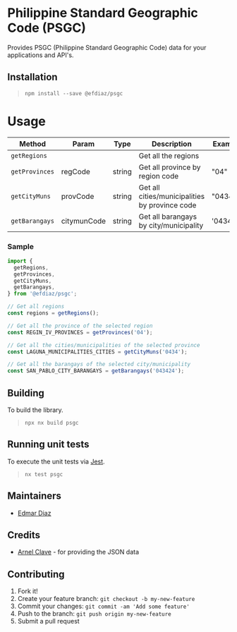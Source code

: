 # Philippine Standard Geographic Code (PSGC)

Provides PSGC (Philippine Standard Geographic Code) data for your applications and API's.

## Installation

> `npm install --save @efdiaz/psgc`

# Usage

| Method         | Param       | Type   | Description                                    | Example  |
| -------------- | ----------- | ------ | ---------------------------------------------- | -------- |
| `getRegions`   |             |        | Get all the regions                            |
| `getProvinces` | regCode     | string | Get all province by region code                | "04"     |
| `getCityMuns`  | provCode    | string | Get all cities/municipalities by province code | "0434"   |
| `getBarangays` | citymunCode | string | Get all barangays by city/municipality         | '043424' |

### Sample

```typescript
import {
  getRegions,
  getProvinces,
  getCityMuns,
  getBarangays,
} from '@efdiaz/psgc';

// Get all regions
const regions = getRegions();

// Get all the province of the selected region
const REGIN_IV_PROVINCES = getProvinces('04');

// Get all the cities/municipalities of the selected province
const LAGUNA_MUNICIPALITIES_CITIES = getCityMuns('0434');

// Get all the barangays of the selected city/municipality
const SAN_PABLO_CITY_BARANGAYS = getBarangays('043424');
```

## Building

To build the library.

> `npx nx build psgc`

## Running unit tests

To execute the unit tests via [Jest](https://jestjs.io).

> `nx test psgc`

## Maintainers

- [Edmar Diaz](https://github.com/efd1006)

## Credits

- [Arnel Clave](https://github.com/clavearnel) - for providing the JSON data

## Contributing

1. Fork it!
2. Create your feature branch: `git checkout -b my-new-feature`
3. Commit your changes: `git commit -am 'Add some feature'`
4. Push to the branch: `git push origin my-new-feature`
5. Submit a pull request
